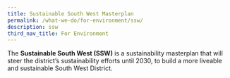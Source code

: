 ```yaml
---
title: Sustainable South West Masterplan
permalink: /what-we-do/for-environment/ssw/
description: ssw
third_nav_title: For Environment
---
```

The **Sustainable South West (SSW)** is a sustainability masterplan that will steer the district’s sustainability efforts until 2030, to build a more liveable and sustainable South West District.